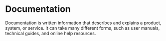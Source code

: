 # Documentation
Documentation is written information that describes and explains a product, system, or service. It can take many different forms, such as user manuals, technical guides, and online help resources.
